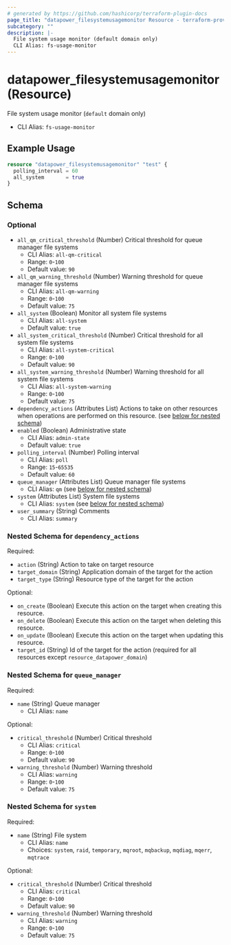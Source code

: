 ```yaml
---
# generated by https://github.com/hashicorp/terraform-plugin-docs
page_title: "datapower_filesystemusagemonitor Resource - terraform-provider-datapower"
subcategory: ""
description: |-
  File system usage monitor (default domain only)
  CLI Alias: fs-usage-monitor
---
```


# datapower_filesystemusagemonitor (Resource)

File system usage monitor (`default` domain only)
  - CLI Alias: `fs-usage-monitor`

## Example Usage

```terraform
resource "datapower_filesystemusagemonitor" "test" {
  polling_interval = 60
  all_system       = true
}
```

<!-- schema generated by tfplugindocs -->
## Schema

### Optional

- `all_qm_critical_threshold` (Number) Critical threshold for queue manager file systems
  - CLI Alias: `all-qm-critical`
  - Range: `0`-`100`
  - Default value: `90`
- `all_qm_warning_threshold` (Number) Warning threshold for queue manager file systems
  - CLI Alias: `all-qm-warning`
  - Range: `0`-`100`
  - Default value: `75`
- `all_system` (Boolean) Monitor all system file systems
  - CLI Alias: `all-system`
  - Default value: `true`
- `all_system_critical_threshold` (Number) Critical threshold for all system file systems
  - CLI Alias: `all-system-critical`
  - Range: `0`-`100`
  - Default value: `90`
- `all_system_warning_threshold` (Number) Warning threshold for all system file systems
  - CLI Alias: `all-system-warning`
  - Range: `0`-`100`
  - Default value: `75`
- `dependency_actions` (Attributes List) Actions to take on other resources when operations are performed on this resource. (see [below for nested schema](#nestedatt--dependency_actions))
- `enabled` (Boolean) Administrative state
  - CLI Alias: `admin-state`
  - Default value: `true`
- `polling_interval` (Number) Polling interval
  - CLI Alias: `poll`
  - Range: `15`-`65535`
  - Default value: `60`
- `queue_manager` (Attributes List) Queue manager file systems
  - CLI Alias: `qm` (see [below for nested schema](#nestedatt--queue_manager))
- `system` (Attributes List) System file systems
  - CLI Alias: `system` (see [below for nested schema](#nestedatt--system))
- `user_summary` (String) Comments
  - CLI Alias: `summary`

<a id="nestedatt--dependency_actions"></a>
### Nested Schema for `dependency_actions`

Required:

- `action` (String) Action to take on target resource
- `target_domain` (String) Application domain of the target for the action
- `target_type` (String) Resource type of the target for the action

Optional:

- `on_create` (Boolean) Execute this action on the target when creating this resource.
- `on_delete` (Boolean) Execute this action on the target when deleting this resource.
- `on_update` (Boolean) Execute this action on the target when updating this resource.
- `target_id` (String) Id of the target for the action (required for all resources except `resource_datapower_domain`)


<a id="nestedatt--queue_manager"></a>
### Nested Schema for `queue_manager`

Required:

- `name` (String) Queue manager
  - CLI Alias: `name`

Optional:

- `critical_threshold` (Number) Critical threshold
  - CLI Alias: `critical`
  - Range: `0`-`100`
  - Default value: `90`
- `warning_threshold` (Number) Warning threshold
  - CLI Alias: `warning`
  - Range: `0`-`100`
  - Default value: `75`


<a id="nestedatt--system"></a>
### Nested Schema for `system`

Required:

- `name` (String) File system
  - CLI Alias: `name`
  - Choices: `system`, `raid`, `temporary`, `mqroot`, `mqbackup`, `mqdiag`, `mqerr`, `mqtrace`

Optional:

- `critical_threshold` (Number) Critical threshold
  - CLI Alias: `critical`
  - Range: `0`-`100`
  - Default value: `90`
- `warning_threshold` (Number) Warning threshold
  - CLI Alias: `warning`
  - Range: `0`-`100`
  - Default value: `75`

